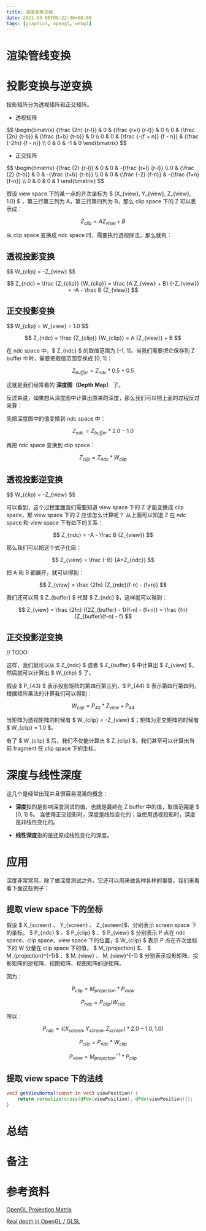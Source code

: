 ```yaml
---
title: 深度变换总结
date: 2021-03-06T00:22:36+08:00
tags: [graphics, opengl, webgl]
---
```


# 渲染管线变换


# 投影变换与逆变换

投影矩阵分为透视矩阵和正交矩阵。

- 透视矩阵

<div>
$$
\begin{bmatrix}
{\frac {2n} {r-l}} & 0 & {\frac {r+l} {r-l}} & 0 \\
0 & {\frac {2n} {t-b}} & {\frac {t+b} {t-b}} & 0 \\
0 & 0 & {\frac {-(f + n)} {f - n}} & {\frac {-2fn} {f - n}} \\
0 & 0 & -1 & 0
\end{bmatrix}
$$
</div>

- 正交矩阵

<div>
$$
\begin{bmatrix}
{\frac {2} {r-l}} & 0 & 0 & -{\frac {r+l} {r-l}} \\
0 & {\frac {2} {t-b}} & 0 & -{\frac {t+b} {t-b}} \\
0 & 0 & {\frac {-2} {f-n}} & -{\frac {f+n} {f-n}} \\
0 & 0 & 0 & 1
\end{bmatrix}
$$
</div>

<div>

假设 view space 下的某一点的齐次坐标为 $ (X_{view}, Y_{view}, Z_{view}, 1.0) $ ，第三行第三列为 A，第三行第四列为 B，那么 clip space 下的 Z 可以表示成：

$$
Z_{clip} = A Z_{view} + B
$$

从 clip space 变换成 ndc space 时，需要执行透视除法，那么就有：
</div>

## 透视投影变换

<div>
$$
W_{clip} = -Z_{view}
$$

$$
Z_{ndc} = \frac {Z_{clip}}  {W_{clip}} = \frac {A Z_{view} + B} {-Z_{view}} = -A - \frac B {Z_{view}}
$$
</div>

## 正交投影变换

<div>
$$
W_{clip} = W_{view} = 1.0
$$

$$
Z_{ndc} = \frac {Z_{clip}} {W_{clip}} = A {Z_{view}} + B
$$
</div>


<div>
在 ndc space 中，$ Z_{ndc} $ 的取值范围为 [-1, 1]。当我们需要把它保存到 Z buffer 中时，需要把取值范围变换成 [0, 1]：

$$
Z_{buffer} = Z_{ndc} * 0.5 + 0.5
$$

</div>

这就是我们经常看的 **深度图（Depth Map）** 了。 


<div>
反过来说，如果想从深度图中计算出原来的深度，那么我们可以把上面的过程反过来算：

先把深度图中的值变换到 ndc space 中：

$$
Z_{ndc} = Z_{buffer} * 2.0 - 1.0
$$

再把 ndc space 变换到 clip space：

$$
Z_{clip} = Z_{ndc} * W_{clip}
$$

</div>

## 透视投影逆变换

<div>
$$
W_{clip} = -Z_{view}
$$

可以看到，这个过程里面我们需要知道 view space 下的 Z 才能变换成 clip space，那 view space 下的 Z 应该怎么计算呢？
从上面可以知道 Z 在 ndc space 和 view space 下有如下的关系：

$$
Z_{ndc} = -A - \frac B {Z_{view}}
$$

那么我们可以把这个式子化简：

$$
Z_{view} = \frac {-B} {A+Z_{ndc}}
$$

把 A 和 B 都展开，就可以得到：

$$
Z_{view} = \frac {2fn} {Z_{ndc}(f-n) - (f+n)}
$$

我们还可以用 $ Z_{buffer} $ 代替 $ Z_{ndc} $，这样就可以得到：


$$
Z_{view} = \frac {2fn} {(2Z_{buffer} - 1)(f-n) - (f+n)} = \frac {fn} {Z_{buffer}(f-n) - f}
$$

</div>

## 正交投影逆变换

// TODO:

<div>

</div>

<div>

这样，我们就可以从 $ Z_{ndc} $ 或者 $ Z_{buffer} $ 中计算出 $ Z_{view} $，然后就可以计算出 $ W_{clip} $ 了。

假设 $ P_{43} $ 表示投影矩阵的第四行第三列，$ P_{44} $ 表示第四行第四列，根据矩阵乘法的计算我们可以得到：

$$
W_{clip} = P_{43} * Z_{view} + P_{44}
$$

当矩阵为透视矩阵的时候有 $ W_{clip} = -Z_{view} $；矩阵为正交矩阵的时候有 $ W_{clip} = 1.0 $。

有了 $ W_{clip} $ 后，我们不仅能计算出 $ Z_{clip} $，我们甚至可以计算出当前 fragment 在 clip space 下的坐标。

</div>


# 深度与线性深度

这几个是经常出现并且很容易混淆的概念：

- **深度**指的是影响深度测试的值，也就是最终在 Z buffer 中的值，取值范围是 $ [0, 1] $。
  当使用正交投影时，深度是线性变化的；当使用透视投影时，深度是非线性变化的。

- **线性深度**指的是还原成线性变化的深度。


# 应用

深度非常常用，除了做深度测试之外，它还可以用来做各种各样的事情。我们来看看下面这些例子：

## 提取 view space 下的坐标

<div>

假设 $ X_{screen} $、$ Y_{screen} $、$ Z_{screen}$、分别表示 screen space 下的坐标， $ P_{ndc} $ 、$ P_{clip} $ 、$ P_{view} $ 分别表示 P 点在 ndc space、clip space、view space 下的位置，$ W_{clip} $ 表示 P 点在齐次坐标下的 W 分量在 clip space 下的值， $ M_{projection} $、 $ M_{projection}^{-1}$ 、$ M_{view} $、$ M_{view}^{-1} $ 分别表示投影矩阵、投影矩阵的逆矩阵、视图矩阵、视图矩阵的逆矩阵。

</div>

<div>
因为：

$$
P_{clip} = M_{projection} * P_{view}
$$

$$
P_{ndc} = P_{clip} / W_{clip}
$$

所以：

$$
P_{ndc} = ((X_{screen}, Y_{screen}, Z_{screen}) * 2.0 - 1.0, 1.0)
$$

$$
P_{clip} = P_{ndc} * W_{clip}
$$

$$
P_{view} = M_{projection}^{-1} * P_{clip}
$$
</div>

## 提取 view space 下的法线

```glsl
vec3 getViewNormal(const in vec3 viewPosition) {
    return normalize(cross(dFdx(viewPosition), dFdx(viewPosition)));
}
```

# 总结



# 备注


# 参考资料

[OpenGL Projection Matrix](http://www.songho.ca/opengl/gl_projectionmatrix.html)

[Real depth in OpenGL / GLSL](http://web.archive.org/web/20130416194336/http://olivers.posterous.com/linear-depth-in-glsl-for-real)
